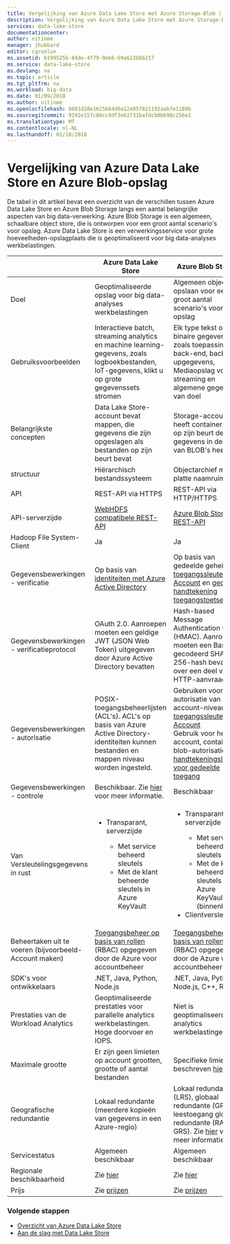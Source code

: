 ```yaml
---
title: Vergelijking van Azure Data Lake Store met Azure Storage-Blob | Microsoft Docs
description: Vergelijking van Azure Data Lake Store met Azure Storage-Blob
services: data-lake-store
documentationcenter: 
author: nitinme
manager: jhubbard
editor: cgronlun
ms.assetid: b199525b-84de-4f79-9eb6-69a613b8b217
ms.service: data-lake-store
ms.devlang: na
ms.topic: article
ms.tgt_pltfrm: na
ms.workload: big-data
ms.date: 01/09/2018
ms.author: nitinme
ms.openlocfilehash: 8881d28e1625664d0a124057821192aabfe1180b
ms.sourcegitcommit: 9292e15fc80cc9df3e62731bafdcb0bb98c256e1
ms.translationtype: MT
ms.contentlocale: nl-NL
ms.lasthandoff: 01/10/2018
---
```

# <a name="comparing-azure-data-lake-store-and-azure-blob-storage"></a>Vergelijking van Azure Data Lake Store en Azure Blob-opslag
De tabel in dit artikel bevat een overzicht van de verschillen tussen Azure Data Lake Store en Azure Blob Storage langs een aantal belangrijke aspecten van big data-verwerking. Azure Blob Storage is een algemeen, schaalbare object store, die is ontworpen voor een groot aantal scenario's voor opslag. Azure Data Lake Store is een verwerkingsservice voor grote hoeveelheden-opslagplaats die is geoptimaliseerd voor big data-analyses werkbelastingen.

|  | Azure Data Lake Store | Azure Blob Storage |
| --- | --- | --- |
| Doel |Geoptimaliseerde opslag voor big data-analyses werkbelastingen |Algemeen object opslaan voor een groot aantal scenario's voor opslag |
| Gebruiksvoorbeelden |Interactieve batch, streaming analytics en machine learning-gegevens, zoals logboekbestanden, IoT-gegevens, klikt u op grote gegevenssets stromen |Elk type tekst of binaire gegevens, zoals toepassing back-end, back-upgegevens, Mediaopslag voor streaming en algemene gegevens van doel |
| Belangrijkste concepten |Data Lake Store-account bevat mappen, die gegevens die zijn opgeslagen als bestanden op zijn beurt bevat |Storage-account heeft containers die op zijn beurt de gegevens in de vorm van BLOB's heeft |
| structuur |Hiërarchisch bestandssysteem |Objectarchief met platte naamruimte |
| API |REST-API via HTTPS |REST-API via HTTP/HTTPS |
| API-serverzijde |[WebHDFS compatibele REST-API](https://msdn.microsoft.com/library/azure/mt693424.aspx) |[Azure Blob Storage REST-API](https://msdn.microsoft.com/library/azure/dd135733.aspx) |
| Hadoop File System-Client |Ja |Ja |
| Gegevensbewerkingen - verificatie |Op basis van [identiteiten met Azure Active Directory](../active-directory/active-directory-authentication-scenarios.md) |Op basis van gedeelde geheimen - [toegangssleutels van Account](../storage/common/storage-create-storage-account.md#manage-your-storage-account) en [gedeelde handtekening toegangstoetsen](../storage/common/storage-dotnet-shared-access-signature-part-1.md). |
| Gegevensbewerkingen - verificatieprotocol |OAuth 2.0. Aanroepen moeten een geldige JWT (JSON Web Token) uitgegeven door Azure Active Directory bevatten |Hash-based Message Authentication Code (HMAC). Aanroepen moeten een Base64-gecodeerd SHA-256-hash bevatten over een deel van de HTTP-aanvraag. |
| Gegevensbewerkingen - autorisatie |POSIX-toegangsbeheerlijsten (ACL's).  ACL's op basis van Azure Active Directory-identiteiten kunnen bestanden en mappen niveau worden ingesteld. |Gebruiken voor autorisatie van account-niveau – [toegangssleutels van Account](../storage/common/storage-create-storage-account.md#manage-your-storage-account)<br>Gebruik voor het account, container of blob-autorisatie - [handtekeningsleutels voor gedeelde toegang](../storage/common/storage-dotnet-shared-access-signature-part-1.md) |
| Gegevensbewerkingen - controle |Beschikbaar. Zie [hier](data-lake-store-diagnostic-logs.md) voor meer informatie. |Beschikbaar |
| Van Versleutelingsgegevens in rust |<ul><li>Transparant, serverzijde</li> <ul><li>Met service beheerd sleutels</li><li>Met de klant beheerde sleutels in Azure KeyVault</li></ul></ul> |<ul><li>Transparant, serverzijde</li> <ul><li>Met service beheerd sleutels</li><li>Met de klant beheerde sleutels in Azure KeyVault (binnenkort)</li></ul><li>Clientversleuteling</li></ul> |
| Beheertaken uit te voeren (bijvoorbeeld-Account maken) |[Toegangsbeheer op basis van rollen](../active-directory/role-based-access-control-what-is.md) (RBAC) opgegeven door de Azure voor accountbeheer |[Toegangsbeheer op basis van rollen](../active-directory/role-based-access-control-what-is.md) (RBAC) opgegeven door de Azure voor accountbeheer |
| SDK's voor ontwikkelaars |.NET, Java, Python, Node.js |.NET, Java, Python, Node.js, C++, Ruby |
| Prestaties van de Workload Analytics |Geoptimaliseerde prestaties voor parallelle analytics werkbelastingen. Hoge doorvoer en IOPS. |Niet is geoptimaliseerd voor analytics werkbelastingen |
| Maximale grootte |Er zijn geen limieten op account grootten, grootte of aantal bestanden |Specifieke limieten beschreven [hier](../azure-subscription-service-limits.md#storage-limits) |
| Geografische redundantie |Lokaal redundante (meerdere kopieën van gegevens in een Azure-regio) |Lokaal redundant (LRS), globaal redundante (GRS), leestoegang globaal redundante (RA-GRS). Zie [hier](../storage/common/storage-redundancy.md) voor meer informatie |
| Servicestatus |Algemeen beschikbaar |Algemeen beschikbaar |
| Regionale beschikbaarheid |Zie [hier](https://azure.microsoft.com/regions/#services) |Zie [hier](https://azure.microsoft.com/regions/#services) |
| Prijs |Zie [prijzen](https://azure.microsoft.com/pricing/details/data-lake-store/) |Zie [prijzen](https://azure.microsoft.com/pricing/details/storage/) |

### <a name="next-steps"></a>Volgende stappen
* [Overzicht van Azure Data Lake Store](data-lake-store-overview.md)
* [Aan de slag met Data Lake Store](data-lake-store-get-started-portal.md)

